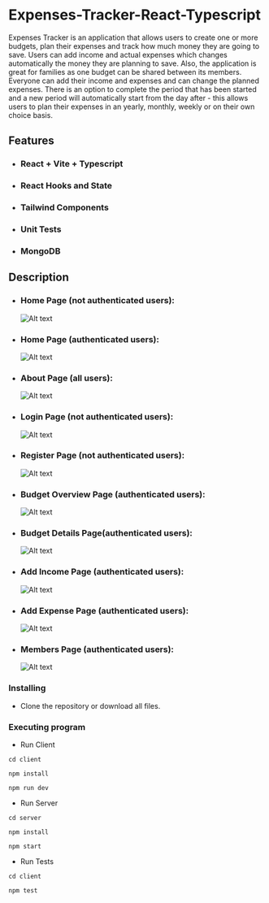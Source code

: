 # Expenses-Tracker-React-Typescript

Expenses Tracker is an application that allows users to create one or more budgets, plan their expenses and track how much money they are going to save. Users can add income and actual expenses which changes automatically the money they are planning to save. Also, the application is great for families as one budget can be shared between its members. Everyone can add their income and expenses and can change the planned expenses.
There is an option to complete the period that has been started and a new period will automatically start from the day after - this allows users to plan their expenses in an yearly, monthly, weekly or on their own choice basis.

## Features

- ### React + Vite + Typescript
- ### React Hooks and State
- ### Tailwind Components
- ### Unit Tests
- ### MongoDB

## Description

- ### Home Page (not authenticated users):

  ![Alt text](<./images_README/Home(NoAuth).png>)

- ### Home Page (authenticated users):

  ![Alt text](<./images_README/Home(Auth).png>)

- ### About Page (all users):

  ![Alt text](./images_README/About.png)

- ### Login Page (not authenticated users):

  ![Alt text](./images_README/Login.png)

- ### Register Page (not authenticated users):

  ![Alt text](./images_README/Register.png)

- ### Budget Overview Page (authenticated users):

  ![Alt text](./images_README/Overview.png)

- ### Budget Details Page(authenticated users):

  ![Alt text](./images_README/Details.png)

- ### Add Income Page (authenticated users):

  ![Alt text](./images_README/Income.png)

- ### Add Expense Page (authenticated users):

  ![Alt text](./images_README/Expense.png)

- ### Members Page (authenticated users):

  ![Alt text](./images_README/Members.png)

### Installing

- Clone the repository or download all files.

### Executing program

- Run Client

```
cd client
```

```
npm install
```

```
npm run dev
```

- Run Server

```
cd server
```

```
npm install
```

```
npm start
```

- Run Tests

```
cd client
```

```
npm test
```
